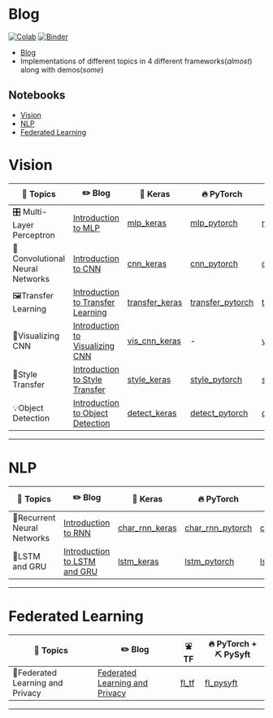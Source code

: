 # Blog

[![Colab](https://img.shields.io/badge/launch-Colab-orange.svg)](https://github.com/dudeperf3ct/DL_notebooks/master)
[![Binder](https://mybinder.org/badge_logo.svg)](https://mybinder.org/v2/gh/dudeperf3ct/DL_notebooks/master)

- [Blog](http://dudeperf3ct.github.io/)
- Implementations of different topics in 4 different frameworks(*almost*) along with demos(*some*)


## Notebooks

- [Vision](#vision)
- [NLP](#nlp)
- [Federated Learning](#federated-learning)


# Vision

|:page_with_curl: Topics|:pencil2: Blog|:postal_horn: Keras|:fire: PyTorch|:zap: Fastai|:fountain: TF|:tada: Demos|
| ------------- | ------------- |------------- |------------- | ------------- |------------- |------------- |
|🎛️ Multi-Layer Perceptron|[Introduction to MLP](https://dudeperf3ct.github.io/mlp/mnist/2018/10/08/Force-of-Multi-Layer-Perceptron/)|[mlp_keras](https://github.com/dudeperf3ct/DL_notebooks/blob/master/MLP/mnist_mlp_keras.ipynb)|[mlp_pytorch](https://github.com/dudeperf3ct/DL_notebooks/blob/master/MLP/mnist_mlp_pytorch.ipynb)|[mlp_fastai](https://github.com/dudeperf3ct/DL_notebooks/blob/master/MLP/mnist_mlp_fastai.ipynb)|[mlp_tf](https://github.com/dudeperf3ct/DL_notebooks/blob/master/MLP/mnist_mlp_tensorflow.ipynb)|-|
|📸Convolutional Neural Networks|[Introduction to CNN](https://dudeperf3ct.github.io/cnn/mnist/2018/10/17/Force-of-Convolutional-Neural-Networks/)|[cnn_keras](https://github.com/dudeperf3ct/DL_notebooks/blob/master/CNN/mnist_cnn_keras.ipynb)|[cnn_pytorch](https://github.com/dudeperf3ct/DL_notebooks/blob/master/CNN/mnist_cnn_pytorch.ipynb)|[cnn_fastai](https://github.com/dudeperf3ct/DL_notebooks/blob/master/CNN/mnist_cnn_fastai.ipynb)|[cnn_tf](https://github.com/dudeperf3ct/DL_notebooks/blob/master/CNN/mnist_cnn_tensorflow.ipynb)|-|
|🖼️Transfer Learning|[Introduction to Transfer Learning](https://dudeperf3ct.github.io/transfer/learning/catsvsdogs/2018/11/20/Power-of-Transfer-Learning/)|[transfer_keras](https://github.com/dudeperf3ct/DL_notebooks/blob/master/Transfer%20Learning/transfer_learning_keras.ipynb)|[transfer_pytorch](https://github.com/dudeperf3ct/DL_notebooks/blob/master/Transfer%20Learning/transfer_learning_pytorch.ipynb)|[transfer_fastai](https://github.com/dudeperf3ct/DL_notebooks/blob/master/Transfer%20Learning/transfer_learning_fastai.ipynb)|-|-|
|:hammer:Visualizing CNN|[Introduction to Visualizing CNN](https://dudeperf3ct.github.io/visualize/cnn/catsvsdogs/2018/12/02/Power-of-Visualizing-Convolution-Neural-Networks/)|[vis_cnn_keras](https://github.com/dudeperf3ct/DL_notebooks/blob/master/Vis%20CNN/vis_cnn_keras.ipynb)|-|[vis_cnn_fastai](https://github.com/dudeperf3ct/DL_notebooks/blob/master/Vis%20CNN/vis_cnn_fastai.ipynb)|-|-|
|:bridge_at_night:Style Transfer|[Introduction to Style Transfer](https://dudeperf3ct.github.io/style/transfer/2018/12/23/Magic-of-Style-Transfer/)|[style_keras](https://github.com/dudeperf3ct/DL_notebooks/blob/master/Style%20Transfer/style_transfer_keras.ipynb)|[style_pytorch](https://github.com/dudeperf3ct/DL_notebooks/blob/master/Style%20Transfer/style_transfer_pytorch.ipynb)|[style_fastai](https://github.com/dudeperf3ct/DL_notebooks/blob/master/Style%20Transfer/style_transfer_fastai.ipynb)|[style_tf](https://github.com/dudeperf3ct/DL_notebooks/blob/master/Style%20Transfer/style_transfer_tensorflow.ipynb)|-|
|:bulb:Object Detection|[Introduction to Object Detection]()|[detect_keras](https://github.com/dudeperf3ct/DL_notebooks/blob/master/Object%20Detection/Keras/object_detection_keras.ipynb)|[detect_pytorch](https://github.com/dudeperf3ct/DL_notebooks/blob/master/Object%20Detection/PyTorch/object_detection_pytorch.ipynb)|[detect_fastai](https://github.com/dudeperf3ct/DL_notebooks/blob/master/Object%20Detection/Fastai/object_detection_fastai.ipynb)|[detect_tf](https://github.com/dudeperf3ct/DL_notebooks/blob/master/Object%20Detection/Tensorflow/object_detection_tensorflow.ipynb)|[detect_demos](https://github.com/dudeperf3ct/DL_notebooks/blob/master/Object%20Detection/Demos/)|

---

# NLP

|:page_with_curl: Topics|:pencil2: Blog|:postal_horn: Keras|:fire: PyTorch|:zap: Fastai|:space_invader: Flair|:tada: Demos|
| ------------- | ------------- |------------- |------------- | ------------- |------------- |------------- |
|:arrows_counterclockwise:Recurrent Neural Networks|[Introduction to RNN](https://dudeperf3ct.github.io/rnn/2019/01/19/Force-of-Recurrent-Neural-Networks/)|[char_rnn_keras](https://github.com/dudeperf3ct/DL_notebooks/blob/master/RNN/char_rnn_keras.ipynb)|[char_rnn_pytorch](https://github.com/dudeperf3ct/DL_notebooks/blob/master/RNN/char_rnn_pytorch.ipynb)|[char_rnn_fastai](https://github.com/dudeperf3ct/DL_notebooks/blob/master/RNN/char_rnn_fastai.ipynb)||-|
|:dizzy:LSTM and GRU|[Introduction to LSTM and GRU](https://dudeperf3ct.github.io/lstm/gru/nlp/2019/01/28/Force-of-LSTM-and-GRU/)|[lstm_keras](https://github.com/dudeperf3ct/DL_notebooks/blob/master/lstm_and_gru/lstm_and_gru_keras.ipynb)|[lstm_pytorch](https://github.com/dudeperf3ct/DL_notebooks/blob/master/lstm_and_gru/lstm_and_gru_pytorch.ipynb)|[lstm_fastai](https://github.com/dudeperf3ct/DL_notebooks/blob/master/lstm_and_gru/lstm_and_gru_fastai.ipynb)|[lstm_flair](https://github.com/dudeperf3ct/DL_notebooks/blob/master/lstm_and_gru/lstm_and_gru_flair.ipynb)|-|

---


# Federated Learning

|:page_with_curl: Topics|:pencil2: Blog|:fountain: TF|:fire: PyTorch + ⛏️ PySyft|
| ------------- | ------------- |------------- |------------- |
|🤫Federated Learning and Privacy|[Federated Learning and Privacy]()|[fl_tf](https://github.com/dudeperf3ct/DL_notebooks/blob/master/Federated%20Learning/federated_learning_tensorflow.ipynb)|[fl_pysyft](https://github.com/dudeperf3ct/DL_notebooks/blob/master/Federated%20Learning/federated_learning_pysyft.ipynb)|

---
